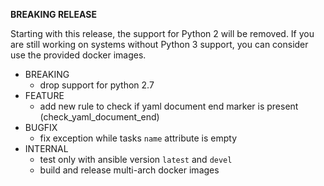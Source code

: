 **BREAKING RELEASE**

Starting with this release, the support for Python 2 will be removed. If you are still working
on systems without Python 3 support, you can consider use the provided docker images.

* BREAKING
  * drop support for python 2.7
* FEATURE
  * add new rule to check if yaml document end marker is present (check_yaml_document_end)
* BUGFIX
  * fix exception while tasks `name` attribute is empty
* INTERNAL
  * test only with ansible version `latest` and `devel`
  * build and release multi-arch docker images
